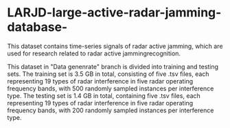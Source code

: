 # LARJD-large-active-radar-jamming-database-
This dataset contains time-series signals of radar active jamming, which are used for research related to radar active jammingrecognition.

This dataset in "Data genenrate" branch is divided into training and testing sets. The training set is 3.5 GB in total, consisting of five .tsv files, each representing 19 types of radar interference in five radar operating frequency bands, with 500 randomly sampled instances per interference type. The testing set is 1.4 GB in total, containing five .tsv files, each representing 19 types of radar interference in five radar operating frequency bands, with 200 randomly sampled instances per interference type.

